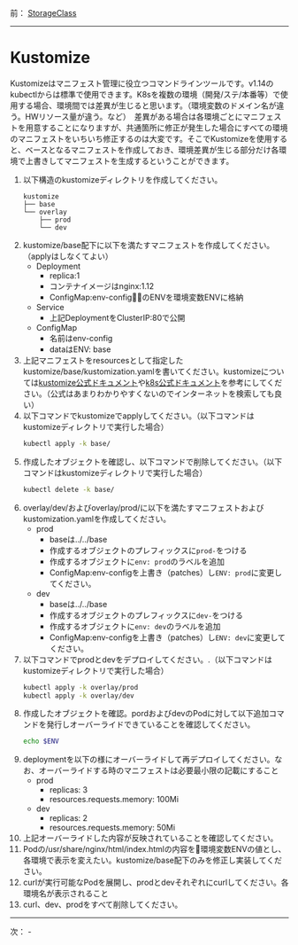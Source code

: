 前： [StorageClass](StorageClass.md)  

---

# Kustomize
Kustomizeはマニフェスト管理に役立つコマンドラインツールです。v1.14のkubectlからは標準で使用できます。K8sを複数の環境（開発/ステ/本番等）で使用する場合、環境間では差異が生じると思います。（環境変数のドメイン名が違う。HWリソース量が違う。など）　差異がある場合は各環境ごとにマニフェストを用意することになりますが、共通箇所に修正が発生した場合にすべての環境のマニフェストをいちいち修正するのは大変です。そこでKustomizeを使用すると、ベースとなるマニフェストを作成しておき、環境差異が生じる部分だけ各環境で上書きしてマニフェストを生成するということができます。

1. 以下構造のkustomizeディレクトリを作成してください。
   ```
   kustomize
   ├── base
   └── overlay
       ├── prod
       └── dev
   ```
2. kustomize/base配下に以下を満たすマニフェストを作成してください。（applyはしなくてよい）
   - Deployment
     - replica:1
     - コンテナイメージはnginx:1.12
     - ConfigMap:env-configのENVを環境変数ENVに格納
   - Service
     - 上記DeploymentをClusterIP:80で公開
   - ConfigMap
     - 名前はenv-config
     - dataはENV: base
3. 上記マニフェストをresourcesとして指定したkustomize/base/kustomization.yamlを書いてください。kustomizeについては[kustomize公式ドキュメント](https://github.com/kubernetes-sigs/kustomize)や[k8s公式ドキュメント](https://kubernetes.io/docs/tasks/manage-kubernetes-objects/kustomization/)を参考にしてください。（公式はあまりわかりやすくないのでインターネットを検索しても良い）
4. 以下コマンドでkustomizeでapplyしてください。（以下コマンドはkustomizeディレクトリで実行した場合）
   ``` sh
   kubectl apply -k base/
   ```
5. 作成したオブジェクトを確認し、以下コマンドで削除してください。（以下コマンドはkustomizeディレクトリで実行した場合）
   ``` sh
   kubectl delete -k base/
   ```
6. overlay/dev/およびoverlay/prod/に以下を満たすマニフェストおよびkustomization.yamlを作成してください。
   - prod
     - baseは../../base
     - 作成するオブジェクトのプレフィックスに``prod-``をつける
     - 作成するオブジェクトに``env: prod``のラベルを追加
     - ConfigMap:env-configを上書き（patches）し``ENV: prod``に変更してください。
   - dev
     - baseは../../base
     - 作成するオブジェクトのプレフィックスに``dev-``をつける
     - 作成するオブジェクトに``env: dev``のラベルを追加
     - ConfigMap:env-configを上書き（patches）し``ENV: dev``に変更してください。
7. 以下コマンドでprodとdevをデプロイしてください。.（以下コマンドはkustomizeディレクトリで実行した場合）
   ``` sh
   kubectl apply -k overlay/prod
   kubectl apply -k overlay/dev
   ```
8. 作成したオブジェクトを確認。pordおよびdevのPodに対して以下追加コマンドを発行しオーバーライドできていることを確認してください。
   ``` sh
   echo $ENV
   ```
9.  deploymentを以下の様にオーバーライドして再デプロイしてください。なお、オーバーライドする時のマニフェストは必要最小限の記載にすること
    - prod
      - replicas: 3
      - resources.requests.memory: 100Mi
    - dev
      - replicas: 2
      - resources.requests.memory: 50Mi
10. 上記オーバーライドした内容が反映されていることを確認してください。
11. Podの/usr/share/nginx/html/index.htmlの内容を環境変数ENVの値とし、各環境で表示を変えたい。kustomize/base配下のみを修正し実装してください。
12. curlが実行可能なPodを展開し、prodとdevそれぞれにcurlしてください。各環境名が表示されること
13. curl、dev、prodをすべて削除してください。

---

次： -  
